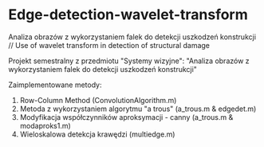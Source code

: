 # Edge-detection-wavelet-transform
Analiza obrazów z wykorzystaniem falek do detekcji uszkodzeń konstrukcji // Use of wavelet transform in detection of structural damage

Projekt semestralny z przedmiotu "Systemy wizyjne": "Analiza obrazów z wykorzystaniem falek do detekcji uszkodzeń konstrukcji"

Zaimplementowane metody:
1) Row-Column Method (ConvolutionAlgorithm.m)
2) Metoda z wykorzystaniem algorytmu "a trous" (a_trous.m & edgedet.m)
3) Modyfikacja współczynników aproksymacji - canny (a_trous.m & modaproks1.m)
4) Wieloskalowa detekcja krawędzi (multiedge.m)
